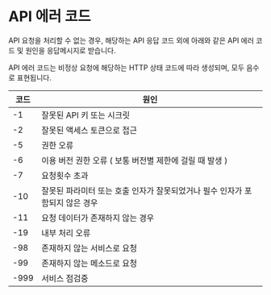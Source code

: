 # API 에러 코드

API 요청을 처리할  수 없는 경우, 해당하는 API 응답 코드 외에 아래와 같은 API 에러 코드 및 원인을 응답메시지로 받습니다.&#x20;

API 에러 코드는 비정상 요청에 해당하는 HTTP 상태 코드에 따라 생성되며, 모두 음수로 표현됩니다.

| 코드   | 원인                                          |
| ---- | ------------------------------------------- |
| -1   | 잘못된 API 키 또는 시크릿                            |
| -2   | 잘못된 액세스 토큰으로 접근                             |
| -5   | 권한 오류                                       |
| -6   | 이용 버전 권한 오류 ( 보통 버전별 제한에 걸릴 때 발생 )          |
| -7   | 요청횟수 초과                                     |
| -10  | 잘못된 파라미터 또는 호출 인자가 잘못되었거나 필수 인자가 포함되지 않은 경우 |
| -11  | 요청 데이터가 존재하지 않는 경우                          |
| -19  | 내부 처리 오류                                    |
| -98  | 존재하지 않는 서비스로 요청                             |
| -99  | 존재하지 않는 메소드로 요청                             |
| -999 | 서비스 점검중                                     |
